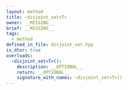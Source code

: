 ```yaml
---
layout: method
title: ~disjoint_set<T>
owner: __MISSING__
brief: __MISSING__
tags:
  - method
defined_in_file: disjoint_set.hpp
is_dtor: true
overloads:
  ~disjoint_set<T>():
    description: __OPTIONAL__
    return: __OPTIONAL__
    signature_with_names: ~disjoint_set<T>()
---
```

